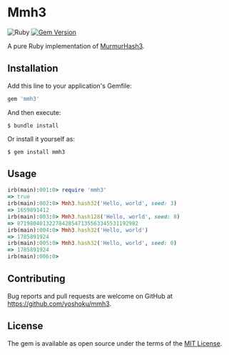 # Mmh3

![Ruby](https://github.com/yoshoku/mmh3/workflows/Ruby/badge.svg)
[![Gem Version](https://badge.fury.io/rb/mmh3.svg)](https://badge.fury.io/rb/mmh3)

A pure Ruby implementation of [MurmurHash3](https://en.wikipedia.org/wiki/MurmurHash).

## Installation

Add this line to your application's Gemfile:

```ruby
gem 'mmh3'
```

And then execute:

    $ bundle install

Or install it yourself as:

    $ gem install mmh3

## Usage

```ruby
irb(main):001:0> require 'mmh3'
=> true
irb(main):002:0> Mmh3.hash32('Hello, world', seed: 3)
=> 1659891412
irb(main):003:0> Mmh3.hash128('Hello, world', seed: 8)
=> 87198040132278428547135563345531192982
irb(main):004:0> Mmh3.hash32('Hello, world')
=> 1785891924
irb(main):005:0> Mmh3.hash32('Hello, world', seed: 0)
=> 1785891924
irb(main):006:0>
```

## Contributing

Bug reports and pull requests are welcome on GitHub at https://github.com/yoshoku/mmh3.

## License

The gem is available as open source under the terms of the [MIT License](https://opensource.org/licenses/MIT).
